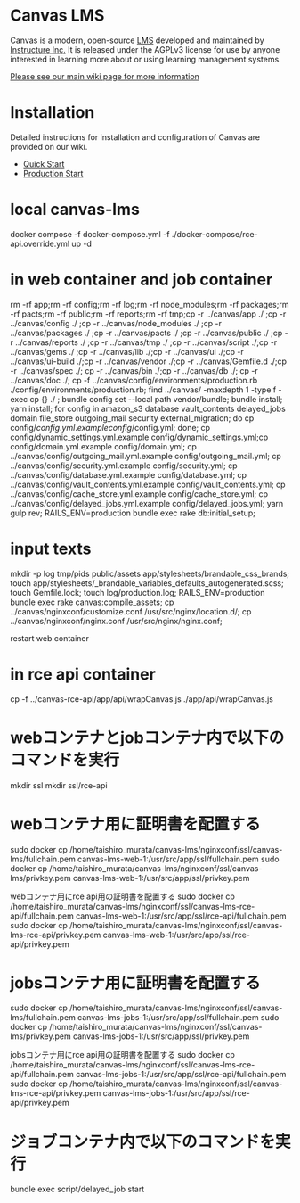 Canvas LMS
======

Canvas is a modern, open-source [LMS](https://en.wikipedia.org/wiki/Learning_management_system)
developed and maintained by [Instructure Inc.](https://www.instructure.com/) It is released under the
AGPLv3 license for use by anyone interested in learning more about or using
learning management systems.

[Please see our main wiki page for more information](http://github.com/instructure/canvas-lms/wiki)

Installation
=======

Detailed instructions for installation and configuration of Canvas are provided
on our wiki.

 * [Quick Start](http://github.com/instructure/canvas-lms/wiki/Quick-Start)
 * [Production Start](http://github.com/instructure/canvas-lms/wiki/Production-Start)


# local canvas-lms
docker compose -f docker-compose.yml  -f ./docker-compose/rce-api.override.yml up -d


# in web container and job container
rm -rf app;rm -rf config;rm -rf log;rm -rf node_modules;rm -rf packages;rm -rf pacts;rm -rf public;rm -rf reports;rm -rf tmp;cp -r  ../canvas/app ./ ;cp -r  ../canvas/config ./ ;cp -r  ../canvas/node_modules ./ ;cp -r  ../canvas/packages ./ ;cp -r  ../canvas/pacts ./ ;cp -r  ../canvas/public ./ ;cp -r  ../canvas/reports ./ ;cp -r  ../canvas/tmp ./ ;cp -r ../canvas/script ./;cp -r ../canvas/gems ./ ;cp -r ../canvas/lib ./;cp -r ../canvas/ui ./;cp -r ../canvas/ui-build ./;cp -r ../canvas/vendor ./;cp -r ../canvas/Gemfile.d ./;cp -r ../canvas/spec ./;
cp -r ../canvas/bin ./;cp -r ../canvas/db ./;
cp -r ../canvas/doc ./;
cp -f ../canvas/config/environments/production.rb ./config/environments/production.rb;
find ../canvas/ -maxdepth 1 -type f -exec cp {} ./  \;
bundle config set --local path vendor/bundle;
bundle install;
yarn install;
for config in amazon_s3 database vault_contents   delayed_jobs domain file_store outgoing_mail security external_migration;   do cp config/$config.yml.example config/$config.yml; done;
cp config/dynamic_settings.yml.example config/dynamic_settings.yml;cp config/domain.yml.example config/domain.yml;
cp ../canvas/config/outgoing_mail.yml.example config/outgoing_mail.yml;
cp ../canvas/config/security.yml.example config/security.yml;
cp ../canvas/config/database.yml.example config/database.yml;
cp ../canvas/config/vault_contents.yml.example config/vault_contents.yml;
cp ../canvas/config/cache_store.yml.example config/cache_store.yml;
cp ../canvas/config/delayed_jobs.yml.example config/delayed_jobs.yml;
yarn gulp rev;
RAILS_ENV=production bundle exec rake db:initial_setup;

# input texts
mkdir -p log tmp/pids public/assets app/stylesheets/brandable_css_brands;
touch app/stylesheets/_brandable_variables_defaults_autogenerated.scss;
touch Gemfile.lock;
touch log/production.log;
RAILS_ENV=production bundle exec rake canvas:compile_assets;
cp ../canvas/nginxconf/customize.conf /usr/src/nginx/location.d/;
cp ../canvas/nginxconf/nginx.conf /usr/src/nginx/nginx.conf;

restart web container 

# in rce api container
cp -f ../canvas-rce-api/app/api/wrapCanvas.js ./app/api/wrapCanvas.js

# webコンテナとjobコンテナ内で以下のコマンドを実行

mkdir ssl
mkdir ssl/rce-api

# webコンテナ用に証明書を配置する
sudo docker cp /home/taishiro_murata/canvas-lms/nginxconf/ssl/canvas-lms/fullchain.pem canvas-lms-web-1:/usr/src/app/ssl/fullchain.pem
sudo docker cp /home/taishiro_murata/canvas-lms/nginxconf/ssl/canvas-lms/privkey.pem canvas-lms-web-1:/usr/src/app/ssl/privkey.pem

webコンテナ用にrce api用の証明書を配置する
sudo docker cp /home/taishiro_murata/canvas-lms/nginxconf/ssl/canvas-lms-rce-api/fullchain.pem canvas-lms-web-1:/usr/src/app/ssl/rce-api/fullchain.pem
sudo docker cp /home/taishiro_murata/canvas-lms/nginxconf/ssl/canvas-lms-rce-api/privkey.pem canvas-lms-web-1:/usr/src/app/ssl/rce-api/privkey.pem

# jobsコンテナ用に証明書を配置する
sudo docker cp /home/taishiro_murata/canvas-lms/nginxconf/ssl/canvas-lms/fullchain.pem canvas-lms-jobs-1:/usr/src/app/ssl/fullchain.pem
sudo docker cp /home/taishiro_murata/canvas-lms/nginxconf/ssl/canvas-lms/privkey.pem canvas-lms-jobs-1:/usr/src/app/ssl/privkey.pem

jobsコンテナ用にrce api用の証明書を配置する
sudo docker cp /home/taishiro_murata/canvas-lms/nginxconf/ssl/canvas-lms-rce-api/fullchain.pem canvas-lms-jobs-1:/usr/src/app/ssl/rce-api/fullchain.pem
sudo docker cp /home/taishiro_murata/canvas-lms/nginxconf/ssl/canvas-lms-rce-api/privkey.pem canvas-lms-jobs-1:/usr/src/app/ssl/rce-api/privkey.pem

# ジョブコンテナ内で以下のコマンドを実行
bundle exec script/delayed_job start
